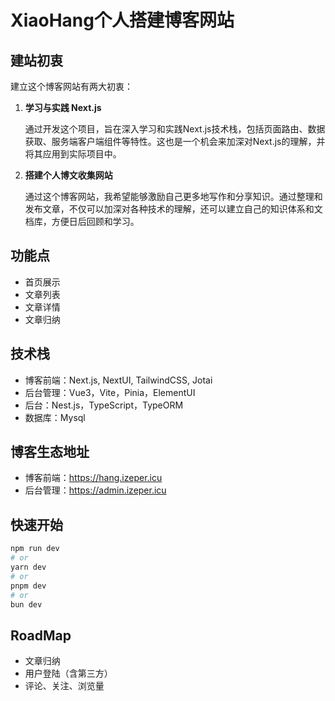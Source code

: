 # XiaoHang个人搭建博客网站

## 建站初衷

建立这个博客网站有两大初衷：

1. **学习与实践 Next.js**

   通过开发这个项目，旨在深入学习和实践Next.js技术栈，包括页面路由、数据获取、服务端客户端组件等特性。这也是一个机会来加深对Next.js的理解，并将其应用到实际项目中。

2. **搭建个人博文收集网站**

   通过这个博客网站，我希望能够激励自己更多地写作和分享知识。通过整理和发布文章，不仅可以加深对各种技术的理解，还可以建立自己的知识体系和文档库，方便日后回顾和学习。

## 功能点

- 首页展示
- 文章列表
- 文章详情
- 文章归纳

## 技术栈

- 博客前端：Next.js, NextUI, TailwindCSS, Jotai
- 后台管理：Vue3，Vite，Pinia，ElementUI
- 后台：Nest.js，TypeScript，TypeORM
- 数据库：Mysql

## 博客生态地址

- 博客前端：https://hang.izeper.icu
- 后台管理：https://admin.izeper.icu

## 快速开始

```bash
npm run dev
# or
yarn dev
# or
pnpm dev
# or
bun dev
```

## RoadMap

- 文章归纳
- 用户登陆（含第三方）
- 评论、关注、浏览量
